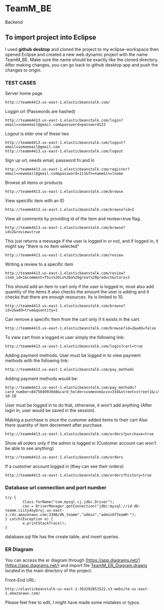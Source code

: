 # TeamM_BE
Backend

## To import project into Eclipse

I used **github desktop** and cloned the project to my eclipse-workspace then opened Eclipse and created a new web dynamic project with the name TeamM_BE. Make sure the name should be exactly like the cloned directory. 
After making changes, you can go back to github desktop app and push the changes to origin.

### TEST CASES

Server home page
```
http://teamm4413.us-east-1.elasticbeanstalk.com/
```
Loggin url (Passwords are hashed)
```
http://teamm4413.us-east-1.elasticbeanstalk.com/login?email=someemail@gmail.com&password=password123
```
Logout is eiter one of these two
```
http://teamm4413.us-east-1.elasticbeanstalk.com/logout?email=someemail@gmail.com
http://teamm4413.us-east-1.elasticbeanstalk.com/logout
```
Sign up url, needs email, password fn and ln
```
http://teamm4413.us-east-1.elasticbeanstalk.com/register?email=newemail@gmail.com&password=111&fn=name&ln=lname 
```
Browse all items or products
```
http://teamm4413.us-east-1.elasticbeanstalk.com/browse
```
View speicific item with an ID
```
http://teamm4413.us-east-1.elasticbeanstalk.com/browse?id=2
```
View all comments by providing id of the item and review=true flag.
```
http://teamm4413.us-east-1.elasticbeanstalk.com/browse?id=2&review=true
```
This just returns a message if the user is logged in or not, and if logged in, it might say "there is no item selected"
```
http://teamm4413.us-east-1.elasticbeanstalk.com/review
```

Writing a review to a specific item
```
http://teamm4413.us-east-1.elasticbeanstalk.com/review?item_id=1&comment=This%20is%20a%20great%20product&stars=3
```
This should add an item to cart only if the user is logged in, must also add quantity of the items
It also checks the amount the user is adding and it checks that there are enough resources. Its is limited to 10.
```
http://teamm4413.us-east-1.elasticbeanstalk.com/browse?id=2&add=true&quantity=1
```
Can remove a specific Item from the cart only if it exists in the cart.
```
http://teamm4413.us-east-1.elasticbeanstalk.com/browse?id=2&add=false 
```
To view cart from a logged in user simply the following link:
```
http://teamm4413.us-east-1.elasticbeanstalk.com/login?cart=true 
```
Adding payment methods:
User must be logged in to view payment methods with the following link:
```
http://teamm4413.us-east-1.elasticbeanstalk.com/pay_methods
```
Adding payment methods would be:
```
http://teamm4413.us-east-1.elasticbeanstalk.com/pay_methods?card_number=847584093048&card_holder=someone&cvv=334&street=street1&city=city1&zip=or4hgf&phone=5554443333&exp_date=2025-10-10
```
User must be logged in to do that, otherwise, it won't add anything (After login in, user would be saved in the session).

Making a purchase is once the customer added items to their cart
Also there quantity of item decrement after purchase.
```
http://teamm4413.us-east-1.elasticbeanstalk.com/orders?purchase=true
```

Show all orders only if the admin is logged in (Customer account can won't be able to see anything)
```
http://teamm4413.us-east-1.elasticbeanstalk.com/orders
```
If a customer account logged in (they can see their orders)
```
http://teamm4413.us-east-1.elasticbeanstalk.com/orders?history=true
```

### Database url connection and port number
```
try {
		Class.forName("com.mysql.cj.jdbc.Driver");
		con = DriverManager.getConnection("jdbc:mysql://id-db-teamm.ciity4oybruj.us-east-1.rds.amazonaws.com:3306/db_teamm","admin","adminOfTeamM-");
} catch(Exception e) {
		e.printStackTrace();
}
```
database.sql file has the create table, and insert queries.

### ER Diagram
You can access the er diagram through [https://app.diagrams.net/](https://app.diagrams.net/) and import file [TeamM_ER_Diagram.drawio](https://github.com/czyrnyc/TeamM_BE/blob/main/TeamM_ER_Diagram.drawio) located in the main directory of the project.


Front-End URL:
```
http://elasticbeanstalk-us-east-1-363292851522.s3-website-us-east-1.amazonaws.com/
```

Please feel free to edit, I might have made some mistakes or typos.

